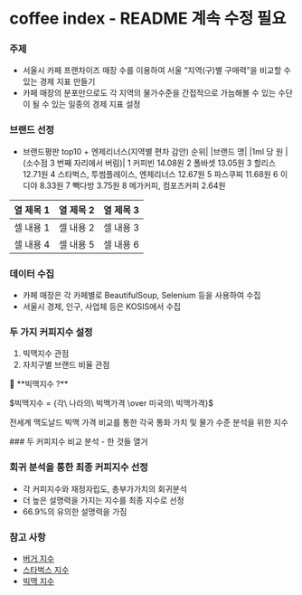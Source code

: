 # coffee index - README 계속 수정 필요
### 주제
- 서울시 카페 프랜차이즈 매장 수를 이용하여 서울 “지역(구)별 구매력”을 비교할 수 있는 경제 지표 만들기
- 카페 매장의 분포만으로도 각 지역의 물가수준을 간접적으로 가늠해볼 수 있는 수단이 될 수 있는 일종의 경제 지표 설정


### 브랜드 선정
- 브랜드평판 top10 + 엔제리너스(지역별 편차 감안)
순위|	|브랜드 명|	|1ml 당 원 
|(소수점 3 번째 자리에서 버림)|
1	커피빈	14.08원
2	폴바셋	13.05원
3	할리스	12.71원
4	스타벅스, 투썸플레이스, 
엔제리너스	12.67원
5	파스쿠찌	11.68원
6	이디야	8.33원
7	빽다방	3.75원
8	메가커피, 컴포즈커피	2.64원

| 열 제목 1 | 열 제목 2 | 열 제목 3 |
|---|---|---|
| 셀 내용 1 | 셀 내용 2 | 셀 내용 3 |
| 셀 내용 4 | 셀 내용 5 | 셀 내용 6 |

### 데이터 수집
- 카페 매장은 각 카페별로 BeautifulSoup, Selenium 등을 사용하여 수집
- 서울시 경제, 인구, 사업체 등은 KOSIS에서 수집

### 두 가지 커피지수 설정
1. 빅맥지수 관점
2. 자치구별 브랜드 비율 관점
<aside>
🍔 **빅맥지수 ?**

$빅맥지수 = {각\ 나라의\ 빅맥가격 \over 미국의\ 빅맥가격}$

전세계 맥도날드 빅맥 가격 비교를 통한 각국 통화 가치 및 물가 수준 분석을 위한 지수

</aside>
### 두 커피지수 비교 분석
- 한 것들 열거

### 회귀 분석을 통한 최종 커피지수 선정
- 각 커피지수와 재정자립도, 총부가가치의 회귀분석
- 더 높은 설명력을 가지는 지수를 최종 지수로 선정
- 66.9%의 유의한 설명력을 가짐

### 참고 사항
- [버거 지수](http://openlook.org/wp/does-lotteria-locate-different/)
- [스타벅스 지수](https://www.finder.com/starbucks-index)
- [빅맥 지수](https://ko.wikipedia.org/wiki/%EB%B9%85%EB%A7%A5_%EC%A7%80%EC%88%98)
